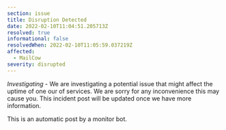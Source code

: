 ```yaml
---
section: issue
title: Disruption Detected
date: 2022-02-10T11:04:51.205713Z
resolved: true
informational: false
resolvedWhen: 2022-02-10T11:05:59.037219Z
affected:
  - MailCow
severity: disrupted
---
```

*Investigating* - We are investigating a potential issue that might affect the uptime of one our of services. We are sorry for any inconvenience this may cause you. This incident post will be updated once we have more information.

This is an automatic post by a monitor bot.
        